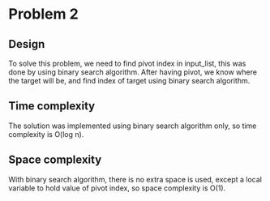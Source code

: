 # Problem 2

## Design

To solve this problem, we need to find pivot index in input_list, this was done by using binary search algorithm. 
After having pivot, we know where the target will be, and find index of target using binary search algorithm.

## Time complexity

The solution was implemented using binary search algorithm only, so time complexity is O(log n).

## Space complexity

With binary search algorithm, there is no extra space is used, except a local variable to hold value of pivot index,
so space complexity is O(1).
